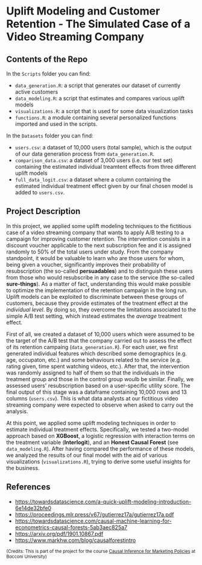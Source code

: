 # Uplift Modeling and Customer Retention - The Simulated Case of a Video Streaming Company

## Contents of the Repo
In the `Scripts` folder you can find:
- `data_generation.R`: a script that generates our dataset of currently active customers
- `data_modeling.R`: a script that estimates and compares various uplift models
- `visualizations.R`: a script that is used for some data visualization tasks 
- `functions.R`: a module containing several personalized functions imported and used in the scripts. <br>

In the `Datasets` folder you can find: 
- `users.csv`: a dataset of 10,000 users (total sample), which is the output of our data generation process from `data_generation.R`.
- `comparison_data.csv`: a dataset of 3,000 users (i.e. our test set) containing the estimated individual treamtent effects from three different uplift models
- `full_data_logit.csv`: a dataset where a column containing the estimated individual treatment effect given by our final chosen model is added to `users.csv`. 

## Project Description
In this project, we applied some uplift modeling techniques to the fictitious case of a video streaming company that wants to apply A/B testing to a campaign for improving customer retention. The intervention consists in a discount voucher applicable to the next subscription fee and it is assigned randomly to 50% of the total users under study. From the company standpoint, it would be valuable to learn who are those users for whom, being given a voucher, significantly improves their probability of resubscription (the so-called <b>persuadables</b>) and to distinguish these users from those who would resubscribe in any case to the service (the so-called <b>sure-things</b>). As a matter of fact, understanding this would make possible to optimize the implementation of the retention campaign in the long run.  Uplift models can be exploited to discriminate between these groups of customers, because they provide estimates of the treatment effect at the <i>individual level</i>. By doing so, they overcome the limitations associated to the simple A/B test setting, which instead estimates the <i>average</i> treatment effect.

First of all, we created a dataset of 10,000 users which were assumed to be the target of the A/B test that the company carried out to assess the effect of its retention campaing (`data_generation.R`). For each user, we first generated individual features which described some demographics (e.g. age, occupaton, etc.) and some behaviours related to the service (e.g. rating given, time spent watching videos, etc.). After that, the intervention was randomly assigned to half of them so that the individuals in the treatment group and those in the control group woulb be similar. Finally, we assessed users' resubscription based on a user-specific utility score. The final output of this stage was a dataframe containing 10,000 rows and 13 columns (`users.csv`). This is what data analysts at our fictitious video streaming company were expected to observe when asked to carry out the analysis.

At this point, we applied some uplift modeling techniques in order to estimate individual treatment effects. Specifically, we tested a two-model approach based on <b>XGBoost</b>, a logistic regression with interaction terms on the treatment variable (<b>Interlogit</b>), and an <b>Honest Causal Forest</b> (see `data_modeling.R`). After having compared the performance of these models, we analyzed the results of our final model with the aid of various visualizations (`visualizations.R`), trying to derive some useful insights for the business.

## References
* https://towardsdatascience.com/a-quick-uplift-modeling-introduction-6e14de32bfe0
* https://proceedings.mlr.press/v67/gutierrez17a/gutierrez17a.pdf
* https://towardsdatascience.com/causal-machine-learning-for-econometrics-causal-forests-5ab3aec825a7
* https://arxiv.org/pdf/1901.10867.pdf
* https://www.markhw.com/blog/causalforestintro





<sub>(Credits: This is part of the project for the course [Causal Inference for Marketing Policies](https://didattica.unibocconi.it/ts/tsn_anteprima.php?cod_ins=20757&anno=2022&ric_cdl=x&IdPag=6618) at Bocconi University) </sub>
